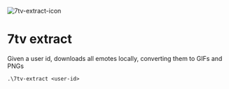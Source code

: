 ![7tv-extract-icon](icon.ico)

# 7tv extract

Given a user id, downloads all emotes locally, converting them to GIFs and PNGs

```
.\7tv-extract <user-id>
```
